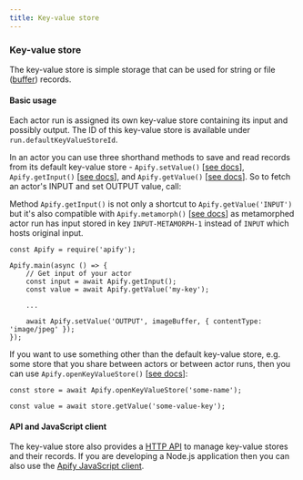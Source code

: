 ```yaml
---
title: Key-value store
---
```


### [](#key-value-store)Key-value store

The key-value store is simple storage that can be used for string or file ([buffer](https://nodejs.org/api/buffer.html)) records.

#### [](#key-value-store-basic)Basic usage

Each actor run is assigned its own key-value store containing its input and possibly output. The ID of this key-value store is available under `run.defaultKeyValueStoreId`.

In an actor you can use three shorthand methods to save and read records from its default key-value store - `Apify.setValue()` [[see docs](https://sdk.apify.com/docs/api/apify#module_Apify.setValue)], `Apify.getInput()` [[see docs](https://sdk.apify.com/docs/api/apify#module_Apify.getInput)], and `Apify.getValue()` [[see docs](https://sdk.apify.com/docs/api/apify#module_Apify.getValue)]. So to fetch an actor's INPUT and set OUTPUT value, call:

Method `Apify.getInput()` is not only a shortcut to `Apify.getValue('INPUT')` but it's also compatible with `Apify.metamorph()` [[see docs](https://apify.com/docs/actor#metamorph)] as metamorphed actor run has input stored in key `INPUT-METAMORPH-1` instead of `INPUT` which hosts original input.

    const Apify = require('apify');

    Apify.main(async () => {
        // Get input of your actor
        const input = await Apify.getInput();
        const value = await Apify.getValue('my-key');

        ...

        await Apify.setValue('OUTPUT', imageBuffer, { contentType: 'image/jpeg' });
    });

If you want to use something other than the default key-value store, e.g. some store that you share between actors or between actor runs, then you can use `Apify.openKeyValueStore()` [[see docs](https://sdk.apify.com/docs/api/apify#module_Apify.openKeyValueStore)]:

    const store = await Apify.openKeyValueStore('some-name');

    const value = await store.getValue('some-value-key');

#### [](#key-value-store-api-client)API and JavaScript client

The key-value store also provides a [HTTP API](https://apify.com/docs/api/v2#/reference/key-value-stores) to manage key-value stores and their records. If you are developing a Node.js application then you can also use the [Apify JavaScript client](https://apify.com/docs/api/apify-client-js/latest#ApifyClient-keyValueStores).

